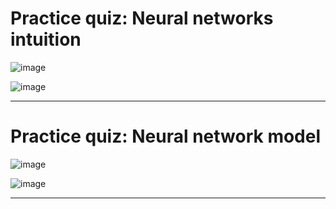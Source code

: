 # Practice quiz: Neural networks intuition
![image](https://user-images.githubusercontent.com/91827137/229491889-bc120355-b1a2-4574-86e0-b3cfc3912667.png)

![image](https://user-images.githubusercontent.com/91827137/229491982-84967903-4a98-4e7c-b248-89bedaeea7ab.png)

---------------------------------------------------------------------------------------------------------------------

# Practice quiz: Neural network model
![image](https://user-images.githubusercontent.com/91827137/229980909-0b0700a5-e97a-4cea-b610-4c091ab0bcdd.png)

![image](https://user-images.githubusercontent.com/91827137/229980933-5954fb42-b697-4126-a642-5ea1c64a0c34.png)

---------------------------------------------------------------------------------------------------------------------
